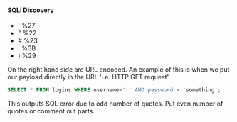 #### SQLi Discovery

- '                 %27
- "                 %22
- \#                %23
- ;                  %3B
- )                  %29

On the right hand side are URL encoded. An example of this is when we put our payload directly in the URL 'i.e. HTTP GET request'.

```sql
SELECT * FROM logins WHERE username=''' AND password = 'something';
```

This outputs SQL error due to odd number of quotes. Put even number of quotes or comment out parts.
